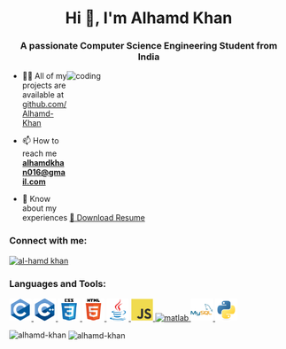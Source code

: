 <h1 align="center">Hi 👋, I'm Alhamd Khan</h1>
<h3 align="center">A passionate Computer Science Engineering Student from India</h3>
<img align="right" alt="coding" width="400px" height="250" src="https://media.tenor.com/w3APLkMuTX0AAAAM/computer-work.gif">

- 👨‍💻 All of my projects are available at [github.com/Alhamd-Khan](github.com/Alhamd-Khan)

- 📫 How to reach me **alhamdkhan016@gmail.com**

- 📄 Know about my experiences <a href="https://drive.google.com/file/d/1MnyWDctcH67uU0wVyUh8rD61TS7Xj0qY/view?usp=drive_link" target="_blank">
  📄 Download Resume
</a>

<h3 align="left">Connect with me:</h3>
<p align="left">
<a href="https://linkedin.com/in/al-hamdkhan" target="blank"><img align="center" src="https://raw.githubusercontent.com/rahuldkjain/github-profile-readme-generator/master/src/images/icons/Social/linked-in-alt.svg" alt="al-hamd khan" height="30" width="40" /></a>
</p>

<h3 align="left">Languages and Tools:</h3>
<p align="left"> <a href="https://www.cprogramming.com/" target="_blank" rel="noreferrer"> <img src="https://raw.githubusercontent.com/devicons/devicon/master/icons/c/c-original.svg" alt="c" width="40" height="40"/> </a> <a href="https://www.w3schools.com/cpp/" target="_blank" rel="noreferrer"> <img src="https://raw.githubusercontent.com/devicons/devicon/master/icons/cplusplus/cplusplus-original.svg" alt="cplusplus" width="40" height="40"/> </a> <a href="https://www.w3schools.com/css/" target="_blank" rel="noreferrer"> <img src="https://raw.githubusercontent.com/devicons/devicon/master/icons/css3/css3-original-wordmark.svg" alt="css3" width="40" height="40"/> </a> <a href="https://www.w3.org/html/" target="_blank" rel="noreferrer"> <img src="https://raw.githubusercontent.com/devicons/devicon/master/icons/html5/html5-original-wordmark.svg" alt="html5" width="40" height="40"/> </a> <a href="https://www.java.com" target="_blank" rel="noreferrer"> <img src="https://raw.githubusercontent.com/devicons/devicon/master/icons/java/java-original.svg" alt="java" width="40" height="40"/> </a> <a href="https://developer.mozilla.org/en-US/docs/Web/JavaScript" target="_blank" rel="noreferrer"> <img src="https://raw.githubusercontent.com/devicons/devicon/master/icons/javascript/javascript-original.svg" alt="javascript" width="40" height="40"/> </a> <a href="https://www.mathworks.com/" target="_blank" rel="noreferrer"> <img src="https://upload.wikimedia.org/wikipedia/commons/2/21/Matlab_Logo.png" alt="matlab" width="40" height="40"/> </a> <a href="https://www.mysql.com/" target="_blank" rel="noreferrer"> <img src="https://raw.githubusercontent.com/devicons/devicon/master/icons/mysql/mysql-original-wordmark.svg" alt="mysql" width="40" height="40"/> </a> <a href="https://www.python.org" target="_blank" rel="noreferrer"> <img src="https://raw.githubusercontent.com/devicons/devicon/master/icons/python/python-original.svg" alt="python" width="40" height="40"/> </a> </p>

<p><img align="left" src="https://github-readme-stats.vercel.app/api/top-langs?username=alhamd-khan&show_icons=true&locale=en&layout=compact" alt="alhamd-khan" /></p>

<p>&nbsp;<img align="center" src="https://github-readme-stats.vercel.app/api?username=alhamd-khan&show_icons=true&locale=en" alt="alhamd-khan" /></p>
